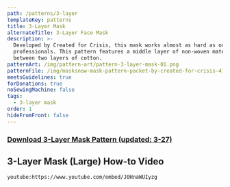 ```yaml
---
path: /patterns/3-layer
templateKey: patterns
title: 3-Layer Mask
alternateTitle: 3-Layer Face Mask
description: >-
  Developed by Created for Crisis, this mask works almost as hard as our medical
  professionals. This pattern features a middle layer of non-woven material
  between two layers of cotton.
patternArt: /img/pattern-art/pattern-3-layer-mask-01.png
patternFile: /img/masksnow-mask-pattern-packet-by-created-for-crisis-410.pdf
meetsGuidelines: true
forDonations: true
noSewingMachine: false
tags:
  - 3-layer mask
order: 1
hideFromFront: false
---
```


### [Download 3-Layer Mask Pattern (updated: 3-27)](https://masksnow.org/img/masksnow-mask-patter…eated-for-crisis-410.pdf)

## 3-Layer Mask (Large) How-to Video
`youtube:https://www.youtube.com/embed/J0HnaWUIyzg`
